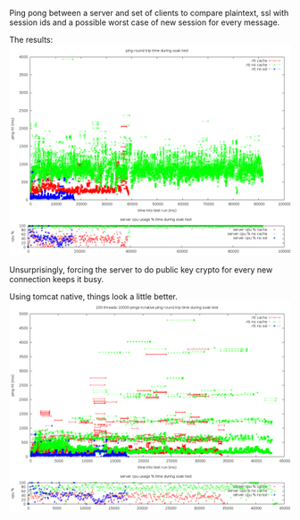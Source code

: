 Ping pong between a server and set of clients to compare plaintext, ssl with session ids and a possible worst case of new session for every message.

The results:
![chart](https://raw.githubusercontent.com/wcurrie/java-ssl-perf-test/master/results/jsse-diff.png "")

Unsurprisingly, forcing the server to do public key crypto for every new connection keeps it busy.

Using tomcat native, things look a little better.
![chart](https://raw.githubusercontent.com/wcurrie/java-ssl-perf-test/master/results/tcnative-diff.png "")

